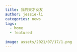 ```yaml
---
title: 我的天才女友
author: jessie-li
categories: news
tags:
  - home
  - featured
 
image: assets/2021/07/17/1.png
---
```

